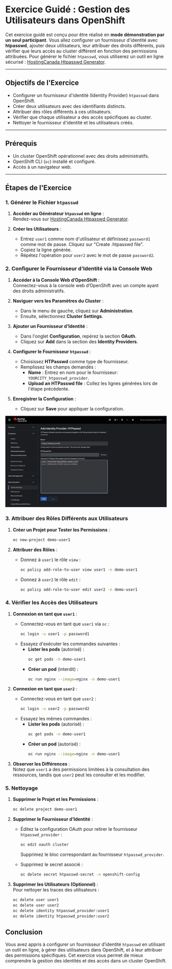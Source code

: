 # Exercice Guidé : Gestion des Utilisateurs dans OpenShift

Cet exercice guidé est conçu pour être réalisé en **mode démonstration par un seul participant**. Vous allez configurer un fournisseur d'identité avec **htpasswd**, ajouter deux utilisateurs, leur attribuer des droits différents, puis vérifier que leurs accès au cluster diffèrent en fonction des permissions attribuées. Pour générer le fichier `htpasswd`, vous utiliserez un outil en ligne sécurisé : [HostingCanada Htpasswd Generator](https://hostingcanada.org/htpasswd-generator/).

---

## Objectifs de l'Exercice

- Configurer un fournisseur d'identité (Identity Provider) `htpasswd` dans OpenShift.
- Créer deux utilisateurs avec des identifiants distincts.
- Attribuer des rôles différents à ces utilisateurs.
- Vérifier que chaque utilisateur a des accès spécifiques au cluster.
- Nettoyer le fournisseur d'identité et les utilisateurs créés.

---

## Prérequis

- Un cluster OpenShift opérationnel avec des droits administratifs.
- OpenShift CLI (`oc`) installé et configuré.
- Accès à un navigateur web.

---

## Étapes de l'Exercice

### 1. Générer le Fichier `htpasswd`

1. **Accéder au Générateur `htpasswd` en ligne** :  
   Rendez-vous sur [HostingCanada Htpasswd Generator](https://hostingcanada.org/htpasswd-generator/).

2. **Créer les Utilisateurs** :  
   - Entrez `user1` comme nom d'utilisateur et définissez `password1` comme mot de passe. Cliquez sur "Create .htpasswd file". 
   - Copiez la ligne générée.  
   - Répétez l'opération pour `user2` avec le mot de passe `password2`.


### 2. Configurer le Fournisseur d'Identité via la Console Web

1. **Accéder à la Console Web d’OpenShift** :  
   Connectez-vous à la console web d’OpenShift avec un compte ayant des droits administratifs.

2. **Naviguer vers les Paramètres du Cluster** :  
   - Dans le menu de gauche, cliquez sur **Administration**.
   - Ensuite, sélectionnez **Cluster Settings**.

3. **Ajouter un Fournisseur d’Identité** :  
   - Dans l'onglet **Configuration**, repérez la section **OAuth**.
   - Cliquez sur **Add** dans la section des **Identity Providers**.

4. **Configurer le Fournisseur `htpasswd`** :  
   - Choisissez **HTPasswd** comme type de fournisseur.
   - Remplissez les champs demandés :
     - **Name** : Entrez en nom pour le fournisseur: `YOURCITY_htpasswd_provider`.
     - **Upload an HTPasswd file** : Collez les lignes générées lors de l'étape précédente.

5. **Enregistrer la Configuration** :  
   - Cliquez sur **Save** pour appliquer la configuration.

![Create htpasswd](./images/create-htpasswd.png)


### 3. Attribuer des Rôles Différents aux Utilisateurs

1. **Créer un Projet pour Tester les Permissions** :  
   ```bash
   oc new-project demo-user1
   ```

2. **Attribuer des Rôles** :  
   - Donnez à `user1` le rôle `view` :
     ```bash
     oc policy add-role-to-user view user1 -n demo-user1
     ```
   - Donnez à `user2` le rôle `edit` :
     ```bash
     oc policy add-role-to-user edit user2 -n demo-user1
     ```


### 4. Vérifier les Accès des Utilisateurs

1. **Connexion en tant que `user1`** :  
   - Connectez-vous en tant que `user1` via `oc` :
     ```bash
     oc login -u user1 -p password1
     ```
   - Essayez d'exécuter les commandes suivantes :
     - **Lister les pods** (autorisé) :
       ```bash
       oc get pods -n demo-user1
       ```
     - **Créer un pod** (interdit) :
       ```bash
       oc run nginx --image=nginx -n demo-user1
       ```

2. **Connexion en tant que `user2`** :  
   - Connectez-vous en tant que `user2` :
     ```bash
     oc login -u user2 -p password2
     ```
   - Essayez les mêmes commandes :
     - **Lister les pods** (autorisé) :
       ```bash
       oc get pods -n demo-user1
       ```
     - **Créer un pod** (autorisé) :
       ```bash
       oc run nginx --image=nginx -n demo-user1
       ```

3. **Observer les Différences** :  
   Notez que `user1` a des permissions limitées à la consultation des ressources, tandis que `user2` peut les consulter et les modifier.


### 5. Nettoyage

1. **Supprimer le Projet et les Permissions** :  
   ```bash
   oc delete project demo-user1
   ```

2. **Supprimer le Fournisseur d'Identité** :  
   - Éditez la configuration OAuth pour retirer le fournisseur `htpasswd_provider` :
     ```bash
     oc edit oauth cluster
     ```
     Supprimez le bloc correspondant au fournisseur `htpasswd_provider`.

   - Supprimez le secret associé :
     ```bash
     oc delete secret htpasswd-secret -n openshift-config
     ```

3. **Supprimer les Utilisateurs (Optionnel)** :  
   Pour nettoyer les traces des utilisateurs :
   ```bash
   oc delete user user1
   oc delete user user2
   oc delete identity htpasswd_provider:user1
   oc delete identity htpasswd_provider:user2
   ```


## Conclusion

Vous avez appris à configurer un fournisseur d’identité `htpasswd` en utilisant un outil en ligne, à gérer des utilisateurs dans OpenShift, et à leur attribuer des permissions spécifiques. Cet exercice vous permet de mieux comprendre la gestion des identités et des accès dans un cluster OpenShift.